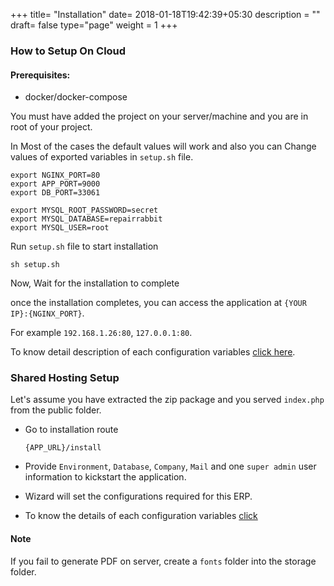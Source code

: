 +++
title= "Installation"
date= 2018-01-18T19:42:39+05:30
description = ""
draft= false
type="page"
weight = 1
+++

### How to Setup On Cloud

#### Prerequisites:

* docker/docker-compose

You must have added the project on your server/machine and you are in root of your project.

In Most of the cases the default values will work and also you can Change values of exported variables in `setup.sh` file.

```
export NGINX_PORT=80
export APP_PORT=9000
export DB_PORT=33061

export MYSQL_ROOT_PASSWORD=secret
export MYSQL_DATABASE=repairrabbit
export MYSQL_USER=root
```

Run `setup.sh` file to start installation

```
sh setup.sh
```

Now, Wait for the installation to complete

once the installation completes, you can access the application at `{YOUR IP}:{NGINX_PORT}`.

For example `192.168.1.26:80`, `127.0.0.1:80`.

To know detail description of each configuration variables [click here](/installation-using-wizard/).

### Shared Hosting Setup

Let's assume you have extracted the zip package and you served `index.php` from the public folder.

* Go to installation route

  ```
  {APP_URL}/install
  ```

* Provide `Environment`, `Database`, `Company`, `Mail` and one `super admin` user information to kickstart the application.

* Wizard will set the configurations required for this ERP.

* To know the details of each configuration variables [click](/installation-using-wizard/)


#### Note

If you fail
 to generate PDF on server, create a `fonts` folder into the storage folder.
